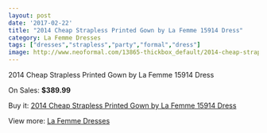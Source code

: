 ```yaml
---
layout: post
date: '2017-02-22'
title: "2014 Cheap Strapless Printed Gown by La Femme 15914 Dress"
category: La Femme Dresses
tags: ["dresses","strapless","party","formal","dress"]
image: http://www.neoformal.com/13865-thickbox_default/2014-cheap-strapless-printed-gown-by-la-femme-15914-dress.jpg
---
```

2014 Cheap Strapless Printed Gown by La Femme 15914 Dress

On Sales: **$389.99**
<a href="https://www.neoformal.com/en/la-femme-dresses-2014/4771-2014-cheap-strapless-printed-gown-by-la-femme-15914-dress.html"><amp-img layout="responsive" width="600" height="600" src="//www.neoformal.com/13865-thickbox_default/2014-cheap-strapless-printed-gown-by-la-femme-15914-dress.jpg" alt="2014 Cheap Strapless Printed Gown by La Femme 15914 Dress 0" /></a>
<a href="https://www.neoformal.com/en/la-femme-dresses-2014/4771-2014-cheap-strapless-printed-gown-by-la-femme-15914-dress.html"><amp-img layout="responsive" width="600" height="600" src="//www.neoformal.com/13868-thickbox_default/2014-cheap-strapless-printed-gown-by-la-femme-15914-dress.jpg" alt="2014 Cheap Strapless Printed Gown by La Femme 15914 Dress 1" /></a>
<a href="https://www.neoformal.com/en/la-femme-dresses-2014/4771-2014-cheap-strapless-printed-gown-by-la-femme-15914-dress.html"><amp-img layout="responsive" width="600" height="600" src="//www.neoformal.com/13867-thickbox_default/2014-cheap-strapless-printed-gown-by-la-femme-15914-dress.jpg" alt="2014 Cheap Strapless Printed Gown by La Femme 15914 Dress 2" /></a>
<a href="https://www.neoformal.com/en/la-femme-dresses-2014/4771-2014-cheap-strapless-printed-gown-by-la-femme-15914-dress.html"><amp-img layout="responsive" width="600" height="600" src="//www.neoformal.com/13866-thickbox_default/2014-cheap-strapless-printed-gown-by-la-femme-15914-dress.jpg" alt="2014 Cheap Strapless Printed Gown by La Femme 15914 Dress 3" /></a>

Buy it: [2014 Cheap Strapless Printed Gown by La Femme 15914 Dress](https://www.neoformal.com/en/la-femme-dresses-2014/4771-2014-cheap-strapless-printed-gown-by-la-femme-15914-dress.html "2014 Cheap Strapless Printed Gown by La Femme 15914 Dress")

View more: [La Femme Dresses](https://www.neoformal.com/en/56-la-femme-dresses-2014 "La Femme Dresses")